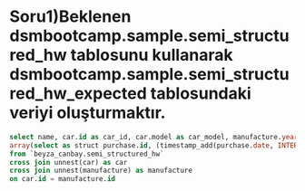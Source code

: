 # Soru1) ​ Beklenen dsmbootcamp.sample.semi_structured_hw tablosunu kullanarak dsmbootcamp.sample.semi_structured_hw_expected tablosundaki veriyi oluşturmaktır.

```sql
select name, car.id as car_id, car.model as car_model, manufacture.year as manufacture_year,
array(select as struct purchase.id, (timestamp_add(purchase.date, INTERVAL 3 hour)) as date from unnest(purchase) as purchase) as purchase
from `beyza_canbay.semi_structured_hw`
cross join unnest(car) as car
cross join unnest(manufacture) as manufacture 
on car.id = manufacture.id
```